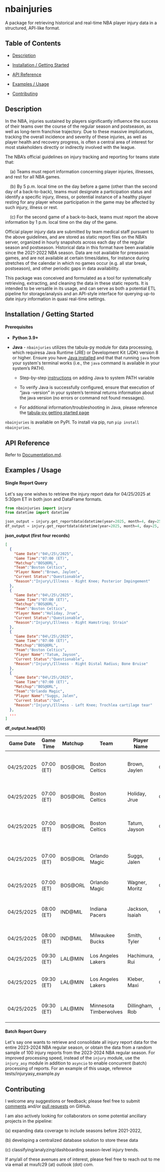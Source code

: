 # nbainjuries

A package for retrieving historical and real-time NBA player injury data in a structured, API-like format. 

## Table of Contents

- [Description](#description)

- [Installation / Getting Started](#installationgetting-started)

- [API Reference](#api-reference)

- [Examples / Usage](#examplesusage)

- [Contributing](#contributing)

## Description

In the NBA, injuries sustained by players significantly influence the success of their teams over the course of the regular season and postseason, as well as long-term franchise trajectory. Due to these massive implications, tracking the overall incidence and severity of these injuries, as well as player health and recovery progress, is often a central area of interest for most stakeholders directly or indirectly involved with the league.

The NBA’s official guidelines on injury tracking and reporting for teams state that:

    (a) Teams must report information concerning player injuries, illnesses, and rest for all NBA games.

    (b) By 5 p.m. local time on the day before a game (other than the second day of a back-to-back), teams must designate a participation status and identify a specific injury, illness, or potential instance of a healthy player resting for any player whose participation in the game may be affected by such injury, illness or rest.

    (c) For the second game of a back-to-back, teams must report the above information by 1 p.m. local time on the day of the game.

Official player injury data are submitted by team medical staff pursuant to the above guidelines, and are stored as static report files on the NBA’s server, organized in hourly snapshots across each day of the regular season and postseason. Historical data in this
format have been available since the 2021-2022 NBA season. Data are not available for preseason games, and are not available at certain times/dates, for instance during stretches of the calendar in which no games occur (e.g. all star break, postseason), and other periodic gaps in data availability.

This package was conceived and formulated as a tool for systematically retrieving, extracting, and cleaning the data in these static reports. It is intended to be versatile in its usage, and can serve as both a potential ETL pipeline for storage/analysis and an API-style interface for querying up-to date injury information in quasi real-time settings.

## Installation / Getting Started

#### Prerequisites

- **Python 3.9+**

- **Java** - `nbainjuries` utilizes the tabula-py module for data processing, which requiresa Java Runtime (JRE) or Development Kit (JDK) version 8 or higher. Ensure you have [Java installed](https://www.java.com/en/download/manual.jsp) and that that running `java` from your system's terminal works (i.e., the `java` command is available in your system’s PATH).
  
  - Step-by-step [instructions](https://www.baeldung.com/java-home-on-windows-mac-os-x-linux) on adding Java to system PATH variable
  
  - To verify Java is successfully configured, ensure that execution of “java -version” in your system’s terminal returns information about the java version (no errors or command not found messages).
  
  - For additional information/troubleshooting in Java, please reference the [tabula-py getting started page](https://tabula-py.readthedocs.io/en/latest/getting_started.html#requirements)

`nbainjuries` is available on PyPI. To install via pip, run `pip install nbainjuries`.

## API Reference

Refer to [Documentation.md](https://github.com/mxufc29/nbainjuries/blob/main/Documentation.md).

## Examples / Usage

#### Single Report Query

Let's say one wishes to retrieve the injury report data for 04/25/2025 at 5:30pm ET in both json and DataFrame formats.

```python
from nbainjuries import injury
from datetime import datetime

json_output = injury.get_reportdata(datetime(year=2025, month=4, day=25, hour=17, minute=30)) 
df_output = injury.get_reportdata(datetime(year=2025, month=4, day=25, hour=17, minute=30), return_df=True)
```

**json_output (first four records)**

```json
[
  {
    "Game Date":"04\/25\/2025",
    "Game Time":"07:00 (ET)",
    "Matchup":"BOS@ORL",
    "Team":"Boston Celtics",
    "Player Name":"Brown, Jaylen",
    "Current Status":"Questionable",
    "Reason":"Injury\/Illness - Right Knee; Posterior Impingement"
  },
  {
    "Game Date":"04\/25\/2025",
    "Game Time":"07:00 (ET)",
    "Matchup":"BOS@ORL",
    "Team":"Boston Celtics",
    "Player Name":"Holiday, Jrue",
    "Current Status":"Questionable",
    "Reason":"Injury\/Illness - Right Hamstring; Strain"
  },
  {
    "Game Date":"04\/25\/2025",
    "Game Time":"07:00 (ET)",
    "Matchup":"BOS@ORL",
    "Team":"Boston Celtics",
    "Player Name":"Tatum, Jayson",
    "Current Status":"Questionable",
    "Reason":"Injury\/Illness - Right Distal Radius; Bone Bruise"
  },
  {
    "Game Date":"04\/25\/2025",
    "Game Time":"07:00 (ET)",
    "Matchup":"BOS@ORL",
    "Team":"Orlando Magic",
    "Player Name":"Suggs, Jalen",
    "Current Status":"Out",
    "Reason":"Injury\/Illness - Left Knee; Trochlea cartilage tear"
  },
  ...
]
```

**df_output.head(10)**

| Game Date  | Game Time  | Matchup | Team                   | Player Name     | Current Status | Reason                                              |
| ---------- | ---------- | ------- | ---------------------- | --------------- | -------------- | --------------------------------------------------- |
| 04/25/2025 | 07:00 (ET) | BOS@ORL | Boston Celtics         | Brown, Jaylen   | Questionable   | Injury/Illness - Right Knee; Posterior Impingement  |
| 04/25/2025 | 07:00 (ET) | BOS@ORL | Boston Celtics         | Holiday, Jrue   | Questionable   | Injury/Illness - Right Hamstring; Strain            |
| 04/25/2025 | 07:00 (ET) | BOS@ORL | Boston Celtics         | Tatum, Jayson   | Questionable   | Injury/Illness - Right Distal Radius; Bone Bruise   |
| 04/25/2025 | 07:00 (ET) | BOS@ORL | Orlando Magic          | Suggs, Jalen    | Out            | Injury/Illness - Left Knee; Trochlea cartilage tear |
| 04/25/2025 | 07:00 (ET) | BOS@ORL | Orlando Magic          | Wagner, Moritz  | Out            | Injury/Illness - Left Knee; Torn ACL                |
| 04/25/2025 | 08:00 (ET) | IND@MIL | Indiana Pacers         | Jackson, Isaiah | Out            | Injury/Illness - Right Achilles Tendon; Tear        |
| 04/25/2025 | 08:00 (ET) | IND@MIL | Milwaukee Bucks        | Smith, Tyler    | Questionable   | Injury/Illness - Left Ankle; Sprain                 |
| 04/25/2025 | 09:30 (ET) | LAL@MIN | Los Angeles Lakers     | Hachimura, Rui  | Available      | Injury/Illness - Custom; Facemask                   |
| 04/25/2025 | 09:30 (ET) | LAL@MIN | Los Angeles Lakers     | Kleber, Maxi    | Out            | Injury/Illness - Right Foot; Surgery Recovery       |
| 04/25/2025 | 09:30 (ET) | LAL@MIN | Minnesota Timberwolves | Dillingham, Rob | Out            | Injury/Illness - Right Ankle; Sprain                |

#### Batch Report Query

Let's say one wants to retrieve and consolidate all injury report data for the entire 2023-2024 NBA regular season, or obtain the data from a random sample of 100 injury reports from the 2023-2024 NBA regular season. For improved processing speed, instead of the `injury` module, use the `injury_asy` module in addition to `asyncio` to enable concurrent (batch) processing of reports. For an example of this usage, reference tests/injuryasy_example.py

## Contributing

I welcome any suggestions or feedback; please feel free to submit [comments](https://github.com/mxufc29/nbainjuries/issues) and/or [pull requests](https://github.com/mxufc29/nbainjuries/pulls) on GitHub.

I am also actively looking for collaborators on some potential ancillary projects in the pipeline:

(a) expanding data coverage to include seasons before 2021-2022,

(b) developing a centralized database solution to store these data

(c) classifying/analyzing/dashboarding season-level injury trends.

If any/all of these avenues are of interest, please feel free to reach out to me via email at mxufc29 (at) outlook (dot) com.
